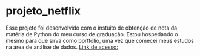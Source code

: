 # projeto_netflix

Esse projeto foi desenvolvido com o instuito de obtenção de nota da matéria de Python do meu curso de graduação. Estou hospedando o mesmo para que sirva como portfólio, uma vez que comecei meus estudos na área de análise de dados.
[Link de acesso:](https://projetonetflix.streamlit.app/)
